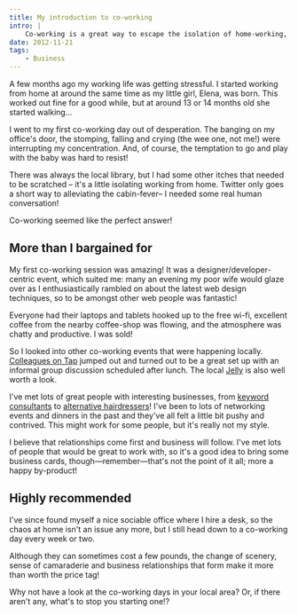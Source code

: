 ```yaml
---
title: My introduction to co-working
intro: |
    Co-working is a great way to escape the isolation of home-working, make business contacts and boost your creativity with a change of scenery– read on to find out more…
date: 2012-11-21
tags:
    - Business
---
```


A few months ago my working life was getting stressful. I started working from home at around the same time as my little girl, Elena, was born. This worked out fine for a good while, but at around 13 or 14 months old she started walking…

I went to my first co-working day out of desperation. The banging on my office's door, the stomping, falling and crying (the wee one, not me!) were interrupting my concentration. And, of course, the temptation to go and play with the baby was hard to resist!

There was always the local library, but I had some other itches that needed to be scratched – it's a little isolating working from home. Twitter only goes a short way to alleviating the cabin-fever– I needed some real human conversation!

Co-working seemed like the perfect answer!


## More than I bargained for

My first co-working session was amazing! It was a designer/developer-centric event, which suited me: many an evening my poor wife would glaze over as I enthusiastically rambled on about the latest web design techniques, so to be amongst other web people was fantastic!

Everyone had their laptops and tablets hooked up to the free wi-fi, excellent coffee from the nearby coffee-shop was flowing, and the atmosphere was chatty and productive. I was sold!

So I looked into other co-working events that were happening locally. [Colleagues on Tap](https://www.colleaguesontap.com/) jumped out and turned out to be a great set up with an informal group discussion scheduled after lunch. The local [Jelly](https://www.uk-jelly.org.uk) is also well worth a look.

I've met lots of great people with interesting businesses, from [keyword consultants](https://word-association.co.uk) to [alternative hairdressers](https://www.urban-halo.com)! I've been to lots of networking events and dinners in the past and they've all felt a little bit pushy and contrived. This might work for some people, but it's really not my style.

I believe that relationships come first and business will follow. I've met lots of people that would be great to work with, so it's a good idea to bring some business cards, though—remember—that's not the point of it all; more a happy by-product!


## Highly recommended

I've since found myself a nice sociable office where I hire a desk, so the chaos at home isn't an issue any more, but I still head down to a co-working day every week or two.

Although they can sometimes cost a few pounds, the change of scenery, sense of camaraderie and business relationships that form make it more than worth the price tag!

Why not have a look at the co-working days in your local area? Or, if there aren't any, what's to stop you starting one!?
